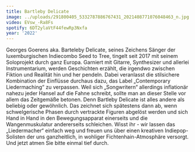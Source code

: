 ```yaml
---
title: Bartleby Delicate
image: ../uploads/291800405_5332787886767431_2021408771076048463_n.jpg
video: EVsw_-Ra8Fs
spotify: 6DT2ylaVtF44fewRp3Nxfa
year: '2022'
---
```

Georges Goerens aka. Barteleby Delicate, seines Zeichens Sänger der luxemburgischen Indiecombo Seed to Tree, tingelt seit 2017 mit seinem Soloprojekt durch ganz Europa. Garniert mit Gitarre, Synthesizer und allerlei Instrumentarium, werden Geschichten erzählt, die irgendwo zwischen Fiktion und Realität hin und her pendeln. Dabei veranlasst die stilsichere Kombination der Einflüsse durchaus dazu, das Label „Contemporary Liedermaching“ zu verpassen. Weil sich „Songwritern“ allerdings inflationär nahezu jeder Hansel auf die Fahne schreibt, sollte man an dieser Stelle vor allem das Zeitgemäße betonen. Denn Bartleby Delicate ist alles andere als beliebig oder gewöhnlich. Das zeichnet sich spätestens dann ab, wenn schwelgerische Phasen durch vertrackte Figuren abgelöst werden und sich Hand in Hand in den Bewegungsapparat einerseits und die Wangenmuskulatur andererseits schleichen. Wisst ihr - wir lassen das „Liedermacher“ einfach weg und freuen uns über einen kreativen Indiepop-Solisten der uns ganzheitlich, in wohliger Fichtenhain-Atmosphäre versorgt. Und jetzt atmen Sie bitte einmal tief durch.